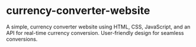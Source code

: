 # currency-converter-website
A simple, currency converter website using HTML, CSS, JavaScript, and an API for real-time currency conversion. User-friendly design for seamless conversions.
